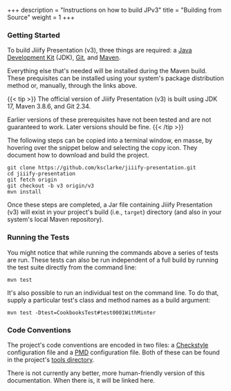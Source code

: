 +++
description = "Instructions on how to build JPv3"
title = "Building from Source"
weight = 1
+++

### Getting Started

To build Jiiify Presentation (v3), three things are required: a [Java Development Kit](https://adoptium.net/marketplace/) (JDK), [Git](https://git-scm.com/), and 
[Maven](https://maven.apache.org/).

Everything else that's needed will be installed during the Maven build. These prequisites can be installed using your system's package distribution method or, manually, 
through the links above.

{{< tip >}}
The official version of Jiiify Presentation (v3) is built using JDK 17, Maven 3.8.6, and Git 2.34.

Earlier versions of these prerequisites have not been tested and are not guaranteed to work. Later versions should be fine.
{{< /tip >}}

The following steps can be copied into a terminal window, en masse, by hovering over the snippet below and selecting the copy icon. They document how to download and 
build the project.

```shell {linenos=false}
git clone https://github.com/ksclarke/jiiify-presentation.git
cd jiiify-presentation
git fetch origin
git checkout -b v3 origin/v3
mvn install
```

Once these steps are completed, a Jar file containing Jiiify Presentation (v3) will exist in your project's build (i.e., `target`) directory (and also in your system's 
local Maven repository).

### Running the Tests

You might notice that while running the commands above a series of tests are run. These tests can also be run independent of a full build by running the test suite 
directly from the command line:

```shell {linenos=false}
mvn test
```

It's also possible to run an individual test on the command line. To do that, supply a particular test's class and method names as a build argument:

```shell {linenos=false}
mvn test -Dtest=CookbooksTest#test0001WithMinter
```

### Code Conventions

The project's code conventions are encoded in two files: a [Checkstyle](https://checkstyle.sourceforge.io/) configuration file and a [PMD](https://pmd.github.io/) 
configuration file. Both of these can be found in the project's [tools directory](https://github.com/ksclarke/jiiify-presentation/tree/v3/src/main/tools).

There is not currently any better, more human-friendly version of this documentation. When there is, it will be linked here.

